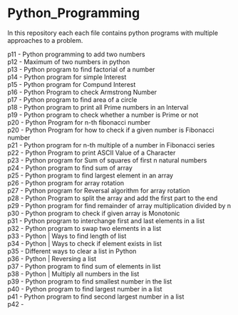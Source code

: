 # Python_Programming

In this repository each each file contains python programs with multiple approaches to a problem.

p11 - Python programming to add two numbers <br />
p12 - Maximum of two numbers in python <br />
p13 - Python program to find factorial of a number <br />
p14 - Python program for simple Interest <br />
p15 - Python program for Compund Interest <br />
p16 - Python Program to check Armstrong Number <br />
p17 - Python program to find area of a circle <br />
p18 - Python program to print all Prime numbers in an Interval <br />
p19 - Python program to check whether a number is Prime or not <br />
p20 - Python Program for n-th fibonacci number <br /> 
p20 - Python Program for how to check if a given number is Fibonacci number <br />
p21 - Python program for n-th multiple of a number in Fibonacci series <br />
p22 - Python Program to print ASCII Value of a Character <br />
p23 - Python program for Sum of squares of first n natural numbers <br />
p24 - Python program to find sum of array <br />
p25 - Python program to find largest element in an array <br />
p26 - Python program for array rotation <br />
p27 - Python program for Reversal algorithm for array rotation <br />
p28 - Python Program to split the array and add the first part to the end <br />
p29 - Python program for find remainder of array multiplication divided by n <br />
p30 - Python program to check if given array is Monotonic <br />
p31 - Python program to interchange first and last elements in a list <br />
p32 - Python program to swap two elements in a list <br />
p33 - Python | Ways to find length of list <br />
p34 - Python | Ways to check if element exists in list <br />
p35 - Different ways to clear a list in Python <br />
p36 - Python | Reversing a list <br />
p37 - Python program to find sum of elements in list <br />
p38 - Python | Multiply all numbers in the list <br />
p39 - Python program to find smallest number in the list <br />
p40 - Python program to find largest number in a list <br />
p41 - Python program to find second largest number in a list <br />
p42 - 


